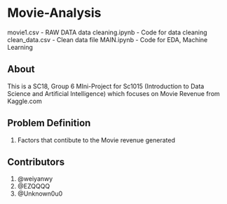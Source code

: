 # Movie-Analysis
movie1.csv - RAW DATA
data cleaning.ipynb - Code for data cleaning
clean_data.csv - Clean data file
MAIN.ipynb - Code for EDA, Machine Learning


## About
This is a SC18, Group 6 MIni-Project for Sc1015 (Introduction to Data Science and Artificial Intelligence) which focuses on Movie Revenue from Kaggle.com

## Problem Definition
1. Factors that contibute to the Movie revenue generated

## Contributors
1. @weiyanwy
2. @EZQQQQ
3. @Unknown0u0

